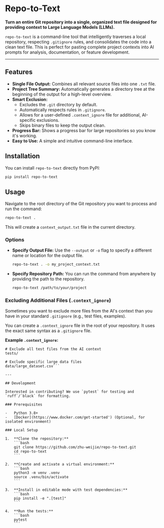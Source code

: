 # Repo-to-Text

**Turn an entire Git repository into a single, organized text file designed for providing context to Large Language Models (LLMs).**

`repo-to-text` is a command-line tool that intelligently traverses a local repository, respecting `.gitignore` rules, and consolidates the code into a clean text file. This is perfect for pasting complete project contexts into AI prompts for analysis, documentation, or feature development.

---

## Features

-   **Single File Output:** Combines all relevant source files into one `.txt` file.
-   **Project Tree Summary:** Automatically generates a directory tree at the beginning of the output for a high-level overview.
-   **Smart Exclusion:**
    -   Excludes the `.git` directory by default.
    -   Automatically respects rules in `.gitignore`.
    -   Allows for a user-defined `.context_ignore` file for additional, AI-specific exclusions.
    -   Skips binary files to keep the output clean.
-   **Progress Bar:** Shows a progress bar for large repositories so you know it's working.
-   **Easy to Use:** A simple and intuitive command-line interface.

## Installation

You can install `repo-to-text` directly from PyPI:

```bash
pip install repo-to-text
```

## Usage

Navigate to the root directory of the Git repository you want to process and run the command:

```bash
repo-to-text .
```

This will create a `context_output.txt` file in the current directory.

### Options

-   **Specify Output File:** Use the `--output` or `-o` flag to specify a different name or location for the output file.

    ```bash
    repo-to-text . -o my_project_context.txt
    ```

-   **Specify Repository Path:** You can run the command from anywhere by providing the path to the repository.

    ```bash
    repo-to-text /path/to/your/project
    ```

### Excluding Additional Files (`.context_ignore`)

Sometimes you want to exclude more files from the AI's context than you have in your standard `.gitignore` (e.g., test files, examples).

You can create a `.context_ignore` file in the root of your repository. It uses the exact same syntax as a `.gitignore` file.

**Example `.context_ignore`:**

```
# Exclude all test files from the AI context
tests/

# Exclude specific large data files
data/large_dataset.csv```

---

## Development

Interested in contributing? We use `pytest` for testing and `ruff`/`black` for formatting.

### Prerequisites

-   Python 3.8+
-   [Docker](https://www.docker.com/get-started') (Optional, for isolated environment)

### Local Setup

1.  **Clone the repository:**
    ```bash
    git clone https://github.com/zhu-weijie/repo-to-text.git
    cd repo-to-text
    ```

2.  **Create and activate a virtual environment:**
    ```bash
    python3 -m venv .venv
    source .venv/bin/activate
    ```

3.  **Install in editable mode with test dependencies:**
    ```bash
    pip install -e ".[test]"
    ```

4.  **Run the tests:**
    ```bash
    pytest
    ```
